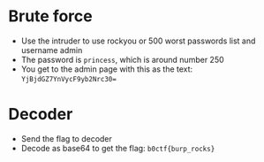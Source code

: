 # Brute force
- Use the intruder to use rockyou or 500 worst passwords list and username admin
- The password is `princess`, which is around number 250
- You get to the admin page with this as the text: `YjBjdGZ7YnVycF9yb2Nrc30=`

# Decoder
- Send the flag to decoder
- Decode as base64 to get the flag: `b0ctf{burp_rocks}`
